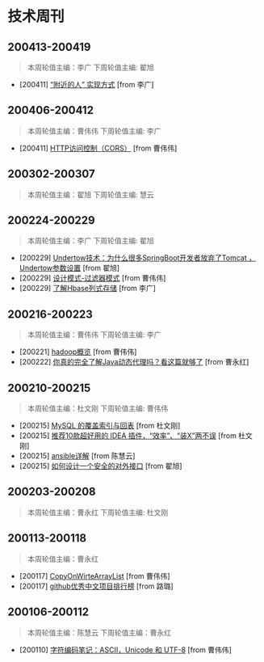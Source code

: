 # 技术周刊
## 200413-200419
> 本周轮值主编：李广 下周轮值主编: 翟旭
* [200411] [“附近的人” 实现方式](https://www.cnblogs.com/larscheng/p/12063409.html ) [from 李广]

## 200406-200412
> 本周轮值主编：曹伟伟 下周轮值主编: 李广
* [200411] [HTTP访问控制（CORS）](https://developer.mozilla.org/zh-CN/docs/Web/HTTP/Access_control_CORS) [from 曹伟伟]
## 200302-200307
> 本周轮值主编：翟旭 下周轮值主编: 慧云

## 200224-200229
> 本周轮值主编：李广 下周轮值主编: 翟旭
* [200229] [Undertow技术：为什么很多SpringBoot开发者放弃了Tomcat    ，  Undertow参数设置](https://www.toutiao.com/a6775476659416990212) [from 翟旭]
* [200229] [设计模式-过滤器模式](https://www.jianshu.com/p/8c0c1a66038d) [from 曹伟伟]
* [200229] [了解Hbase列式存储](https://mp.weixin.qq.com/s?__biz=MzU1NzY1Nzc1OQ==&mid=2247483842&idx=1&sn=fc71aac97d557b0e4d30ce4b4fee1f77&chksm=fc333a32cb44b324a2cde7433dbe381199712f0268b2c4f52f32acc7eeff04701e9776c3b1ea&scene=21#wechat_redirect) [from 李广]
## 200216-200223
> 本周轮值主编：曹伟伟 下周轮值主编: 李广
* [200221] [hadoop概览](https://www.cnblogs.com/binarylei/p/8903601.html) [from 曹伟伟]
* [200222] [你真的完全了解Java动态代理吗？看这篇就够了](https://www.jianshu.com/p/95970b089360) [from 曹永红]
## 200210-200215
> 本周轮值主编：杜文刚 下周轮值主编: 曹伟伟
* [200215] [MySQL 的覆盖索引与回表](<https://segmentfault.com/a/1190000021718016>) [from 杜文刚]
* [200215] [推荐10款超好用的 IDEA 插件，“效率”、“装X”两不误](<https://segmentfault.com/a/1190000021735431>) [from 杜文刚]
* [200215] [ansible详解](<https://blog.csdn.net/weixin_42193400/article/details/82148974>) [from 陈慧云]
* [200215] [如何设计一个安全的对外接口](<https://my.oschina.net/OutOfMemory/blog/3131916>) [from 翟旭]

## 200203-200208
> 本周轮值主编：曹永红 下周轮值主编: 杜文刚

## 200113-200118
> 本周轮值主编：曹永红
* [200117] [CopyOnWirteArrayList](<http://www.luyixian.cn/news_show_218624.aspx>) [from 曹伟伟]
* [200117] [github优秀中文项目排行榜](<https://github.com/kon9chunkit/GitHub-Chinese-Top-Charts>) [from 路璐]

## 200106-200112
> 本周轮值主编：陈慧云 下周轮值主编：曹永红
* [200110] [字符编码笔记：ASCII，Unicode 和 UTF-8](http://www.ruanyifeng.com/blog/2007/10/ascii_unicode_and_utf-8.html) [from 曹伟伟]
